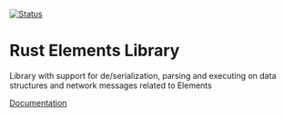 [![Status](https://travis-ci.org/ElementsProject/rust-elements.png?branch=master)](https://travis-ci.org/ElementsProject/rust-elements)

# Rust Elements Library

Library with support for de/serialization, parsing and executing on data
structures and network messages related to Elements

[Documentation](https://docs.rs/elements/)

